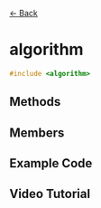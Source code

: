 [<- Back](../README.md)

# algorithm

```cpp
#include <algorithm>
```

## Methods

## Members

## Example Code

## Video Tutorial